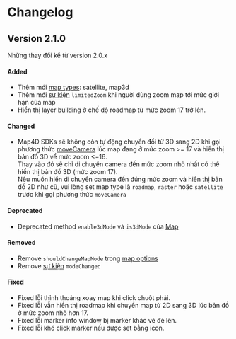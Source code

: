 # Changelog

## Version 2.1.0

Những thay đổi kể từ version 2.0.x

#### Added

- Thêm mới [map types](guides/map-types.md): satellite, map3d
- Thêm mới [sự kiện](guides/map-events.md) `limitedZoom` khi người dùng zoom map tới mức giới hạn của map
- Hiển thị layer building ở chế độ roadmap từ mức zoom 17 trở lên.

#### Changed

- Map4D SDKs sẽ không còn tự động chuyển đổi từ 3D sang 2D khi gọi phương thức [moveCamera](reference/map.md) lúc map đang ở mức zoom >= 17 và hiển thị bản đồ 3D về mức zoom <=16.  
Thay vào đó sẽ chỉ di chuyển camera đến mức zoom nhỏ nhất có thể hiển thị bản đồ 3D (mức zoom 17).  
Nếu muốn hiển di chuyển camera đến đúng mức zoom và hiển thị bản đồ 2D như cũ, vui lòng set map type là `roadmap`, `raster` hoặc `satellite` trước khi gọi phương thức `moveCamera`

#### Deprecated

- Deprecated method `enable3dMode` và `is3dMode` của [Map](reference/map.md)

#### Removed

- Remove `shouldChangeMapMode` trong [map options](guides/map-options.md)
- Remove [sự kiện](guides/map-events.md) `modeChanged`

#### Fixed

- Fixed lỗi thỉnh thoảng xoay map khi click chuột phải.
- Fixed lỗi vẫn hiển thị roadmap khi chuyển map từ 2D sang 3D lúc bản đồ ở mức zoom nhỏ hơn 17.
- Fixed lỗi marker info window bị marker khác vẽ đè lên.
- Fixed lỗi khó click marker nếu được set bằng icon.

<!-- #### Security -->
